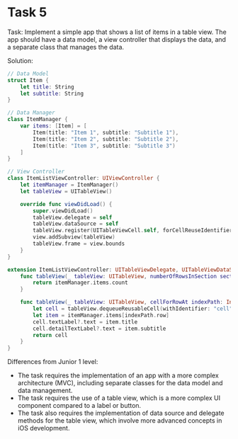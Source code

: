 # Task 5

Task: Implement a simple app that shows a list of items in a table view. The app
should have a data model, a view controller that displays the data, and a
separate class that manages the data.

Solution:

```swift
// Data Model
struct Item {
    let title: String
    let subtitle: String
}

// Data Manager
class ItemManager {
    var items: [Item] = [
        Item(title: "Item 1", subtitle: "Subtitle 1"),
        Item(title: "Item 2", subtitle: "Subtitle 2"),
        Item(title: "Item 3", subtitle: "Subtitle 3")
    ]
}

// View Controller
class ItemListViewController: UIViewController {
    let itemManager = ItemManager()
    let tableView = UITableView()

    override func viewDidLoad() {
        super.viewDidLoad()
        tableView.delegate = self
        tableView.dataSource = self
        tableView.register(UITableViewCell.self, forCellReuseIdentifier: "cell")
        view.addSubview(tableView)
        tableView.frame = view.bounds
    }
}

extension ItemListViewController: UITableViewDelegate, UITableViewDataSource {
    func tableView(_ tableView: UITableView, numberOfRowsInSection section: Int) -> Int {
        return itemManager.items.count
    }

    func tableView(_ tableView: UITableView, cellForRowAt indexPath: IndexPath) -> UITableViewCell {
        let cell = tableView.dequeueReusableCell(withIdentifier: "cell", for: indexPath)
        let item = itemManager.items[indexPath.row]
        cell.textLabel?.text = item.title
        cell.detailTextLabel?.text = item.subtitle
        return cell
    }
}
```

Differences from Junior 1 level:

-   The task requires the implementation of an app with a more complex
    architecture (MVC), including separate classes for the data model and data
    management.
-   The task requires the use of a table view, which is a more complex UI
    component compared to a label or button.
-   The task also requires the implementation of data source and delegate
    methods for the table view, which involve more advanced concepts in iOS
    development.
